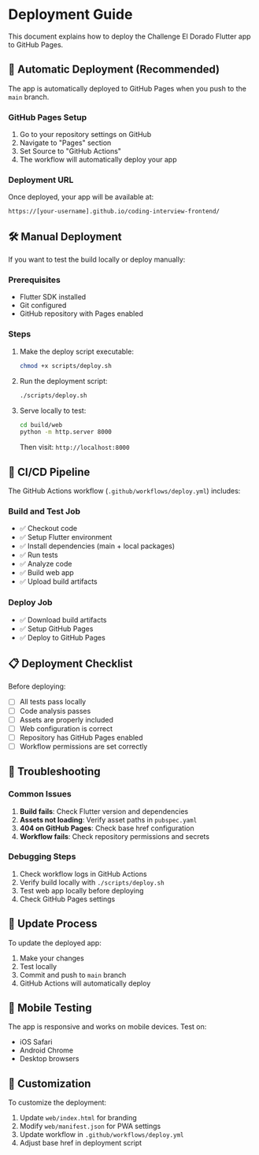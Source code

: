 # Deployment Guide

This document explains how to deploy the Challenge El Dorado Flutter app to GitHub Pages.

## 🚀 Automatic Deployment (Recommended)

The app is automatically deployed to GitHub Pages when you push to the `main` branch.

### GitHub Pages Setup

1. Go to your repository settings on GitHub
2. Navigate to "Pages" section
3. Set Source to "GitHub Actions"
4. The workflow will automatically deploy your app

### Deployment URL

Once deployed, your app will be available at:
```
https://[your-username].github.io/coding-interview-frontend/
```

## 🛠️ Manual Deployment

If you want to test the build locally or deploy manually:

### Prerequisites

- Flutter SDK installed
- Git configured
- GitHub repository with Pages enabled

### Steps

1. Make the deploy script executable:
   ```bash
   chmod +x scripts/deploy.sh
   ```

2. Run the deployment script:
   ```bash
   ./scripts/deploy.sh
   ```

3. Serve locally to test:
   ```bash
   cd build/web
   python -m http.server 8000
   ```

   Then visit: `http://localhost:8000`

## 🔧 CI/CD Pipeline

The GitHub Actions workflow (`.github/workflows/deploy.yml`) includes:

### Build and Test Job
- ✅ Checkout code
- ✅ Setup Flutter environment
- ✅ Install dependencies (main + local packages)
- ✅ Run tests
- ✅ Analyze code
- ✅ Build web app
- ✅ Upload build artifacts

### Deploy Job
- ✅ Download build artifacts
- ✅ Setup GitHub Pages
- ✅ Deploy to GitHub Pages

## 📋 Deployment Checklist

Before deploying:

- [ ] All tests pass locally
- [ ] Code analysis passes
- [ ] Assets are properly included
- [ ] Web configuration is correct
- [ ] Repository has GitHub Pages enabled
- [ ] Workflow permissions are set correctly

## 🐛 Troubleshooting

### Common Issues

1. **Build fails**: Check Flutter version and dependencies
2. **Assets not loading**: Verify asset paths in `pubspec.yaml`
3. **404 on GitHub Pages**: Check base href configuration
4. **Workflow fails**: Check repository permissions and secrets

### Debugging Steps

1. Check workflow logs in GitHub Actions
2. Verify build locally with `./scripts/deploy.sh`
3. Test web app locally before deploying
4. Check GitHub Pages settings

## 🔄 Update Process

To update the deployed app:

1. Make your changes
2. Test locally
3. Commit and push to `main` branch
4. GitHub Actions will automatically deploy

## 📱 Mobile Testing

The app is responsive and works on mobile devices. Test on:
- iOS Safari
- Android Chrome
- Desktop browsers

## 🎨 Customization

To customize the deployment:

1. Update `web/index.html` for branding
2. Modify `web/manifest.json` for PWA settings
3. Update workflow in `.github/workflows/deploy.yml`
4. Adjust base href in deployment script 